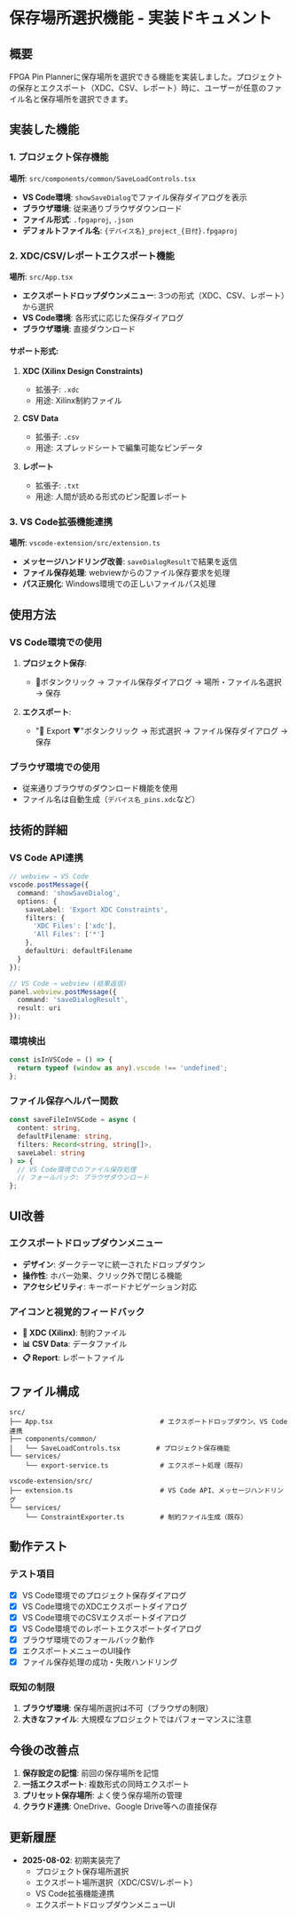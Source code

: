 # 保存場所選択機能 - 実装ドキュメント

## 概要

FPGA Pin Plannerに保存場所を選択できる機能を実装しました。プロジェクトの保存とエクスポート（XDC、CSV、レポート）時に、ユーザーが任意のファイル名と保存場所を選択できます。

## 実装した機能

### 1. プロジェクト保存機能

**場所**: `src/components/common/SaveLoadControls.tsx`

- **VS Code環境**: `showSaveDialog`でファイル保存ダイアログを表示
- **ブラウザ環境**: 従来通りブラウザダウンロード
- **ファイル形式**: `.fpgaproj`, `.json`
- **デフォルトファイル名**: `{デバイス名}_project_{日付}.fpgaproj`

### 2. XDC/CSV/レポートエクスポート機能

**場所**: `src/App.tsx`

- **エクスポートドロップダウンメニュー**: 3つの形式（XDC、CSV、レポート）から選択
- **VS Code環境**: 各形式に応じた保存ダイアログ
- **ブラウザ環境**: 直接ダウンロード

#### サポート形式:
1. **XDC (Xilinx Design Constraints)**
   - 拡張子: `.xdc`
   - 用途: Xilinx制約ファイル

2. **CSV Data**
   - 拡張子: `.csv`
   - 用途: スプレッドシートで編集可能なピンデータ

3. **レポート**
   - 拡張子: `.txt`
   - 用途: 人間が読める形式のピン配置レポート

### 3. VS Code拡張機能連携

**場所**: `vscode-extension/src/extension.ts`

- **メッセージハンドリング改善**: `saveDialogResult`で結果を返信
- **ファイル保存処理**: webviewからのファイル保存要求を処理
- **パス正規化**: Windows環境での正しいファイルパス処理

## 使用方法

### VS Code環境での使用

1. **プロジェクト保存**:
   - 💾ボタンクリック → ファイル保存ダイアログ → 場所・ファイル名選択 → 保存

2. **エクスポート**:
   - "💾 Export ▼"ボタンクリック → 形式選択 → ファイル保存ダイアログ → 保存

### ブラウザ環境での使用

- 従来通りブラウザのダウンロード機能を使用
- ファイル名は自動生成（`デバイス名_pins.xdc`など）

## 技術的詳細

### VS Code API連携

```typescript
// webview → VS Code
vscode.postMessage({
  command: 'showSaveDialog',
  options: {
    saveLabel: 'Export XDC Constraints',
    filters: {
      'XDC Files': ['xdc'],
      'All Files': ['*']
    },
    defaultUri: defaultFilename
  }
});

// VS Code → webview (結果返信)
panel.webview.postMessage({
  command: 'saveDialogResult',
  result: uri
});
```

### 環境検出

```typescript
const isInVSCode = () => {
  return typeof (window as any).vscode !== 'undefined';
};
```

### ファイル保存ヘルパー関数

```typescript
const saveFileInVSCode = async (
  content: string, 
  defaultFilename: string, 
  filters: Record<string, string[]>, 
  saveLabel: string
) => {
  // VS Code環境でのファイル保存処理
  // フォールバック: ブラウザダウンロード
};
```

## UI改善

### エクスポートドロップダウンメニュー

- **デザイン**: ダークテーマに統一されたドロップダウン
- **操作性**: ホバー効果、クリック外で閉じる機能
- **アクセシビリティ**: キーボードナビゲーション対応

### アイコンと視覚的フィードバック

- **📄 XDC (Xilinx)**: 制約ファイル
- **📊 CSV Data**: データファイル  
- **📋 Report**: レポートファイル

## ファイル構成

```
src/
├── App.tsx                           # エクスポートドロップダウン、VS Code連携
├── components/common/
│   └── SaveLoadControls.tsx         # プロジェクト保存機能
└── services/
    └── export-service.ts             # エクスポート処理（既存）

vscode-extension/src/
├── extension.ts                      # VS Code API、メッセージハンドリング
└── services/
    └── ConstraintExporter.ts         # 制約ファイル生成（既存）
```

## 動作テスト

### テスト項目

- [x] VS Code環境でのプロジェクト保存ダイアログ
- [x] VS Code環境でのXDCエクスポートダイアログ
- [x] VS Code環境でのCSVエクスポートダイアログ
- [x] VS Code環境でのレポートエクスポートダイアログ
- [x] ブラウザ環境でのフォールバック動作
- [x] エクスポートメニューのUI操作
- [x] ファイル保存処理の成功・失敗ハンドリング

### 既知の制限

1. **ブラウザ環境**: 保存場所選択は不可（ブラウザの制限）
2. **大きなファイル**: 大規模なプロジェクトではパフォーマンスに注意

## 今後の改善点

1. **保存設定の記憶**: 前回の保存場所を記憶
2. **一括エクスポート**: 複数形式の同時エクスポート
3. **プリセット保存場所**: よく使う保存場所の管理
4. **クラウド連携**: OneDrive、Google Drive等への直接保存

## 更新履歴

- **2025-08-02**: 初期実装完了
  - プロジェクト保存場所選択
  - エクスポート場所選択（XDC/CSV/レポート）
  - VS Code拡張機能連携
  - エクスポートドロップダウンメニューUI
